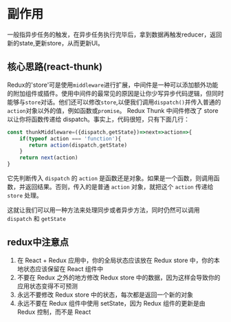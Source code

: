 # 副作用

一般指异步任务的触发，在异步任务执行完毕后，拿到数据再触发reducer，返回新的state,更新store，从而更新UI。  

## 核心思路(react-thunk)

Redux的'store'可是使用`middleware`进行扩展，中间件是一种可以添加额外功能的附加组件或插件。使用中间件的最常见的原因是让你少写异步代码逻辑，但同时能够与`store`对话。他们还可以修改`store`,以便我们调用`dispatch()`并传入普通的`action`对象以外的值，例如函数或`promise`。
Redux Thunk 中间件修改了 store 以让你将函数传递给 dispatch。事实上，代码很短，只有下面几行：

```jsx
const thunkMiddleware=({dispatch,getState})=>next=>action=>{
    if(typeof action === 'function'){
       return action(dispatch,getState)
    }
    return next(action)
}
```

它先判断传入 `dispatch` 的 `action` 是函数还是对象。如果是一个函数，则调用函数，并返回结果。否则，传入的是普通 `action` 对象，就把这个 `action` 传递给 `store` 处理。

这就让我们可以用一种方法来处理同步或者异步方法，同时仍然可以调用 `dispatch` 和 `getState`

## redux中注意点

1. 在 React + Redux 应用中，你的全局状态应该放在 Redux store 中，你的本地状态应该保留在 React 组件中
2. 不要在 Redux 之外的地方修改 Redux store 中的数据，因为这样会导致你的应用状态变得不可预测
3. 永远不要修改 Redux store 中的状态，每次都是返回一个新的对象
4. 永远不要在 Redux 组件中使用 setState，因为 Redux 组件的更新是由 Redux 控制，而不是 React
